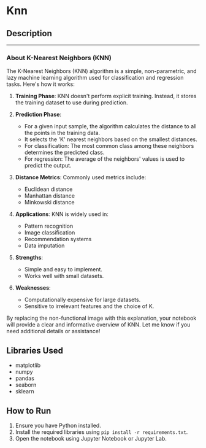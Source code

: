 # Knn

## Description
---

### About K-Nearest Neighbors (KNN)

The K-Nearest Neighbors (KNN) algorithm is a simple, non-parametric, and lazy machine learning algorithm used for classification and regression tasks. Here's how it works:

1. **Training Phase**: KNN doesn't perform explicit training. Instead, it stores the training dataset to use during prediction.

2. **Prediction Phase**: 
   - For a given input sample, the algorithm calculates the distance to all the points in the training data.
   - It selects the 'K' nearest neighbors based on the smallest distances.
   - For classification: The most common class among these neighbors determines the predicted class.
   - For regression: The average of the neighbors' values is used to predict the output.

3. **Distance Metrics**: Commonly used metrics include:
   - Euclidean distance
   - Manhattan distance
   - Minkowski distance

4. **Applications**: KNN is widely used in:
   - Pattern recognition
   - Image classification
   - Recommendation systems
   - Data imputation

5. **Strengths**:
   - Simple and easy to implement.
   - Works well with small datasets.

6. **Weaknesses**:
   - Computationally expensive for large datasets.
   - Sensitive to irrelevant features and the choice of K.

By replacing the non-functional image with this explanation, your notebook will provide a clear and informative overview of KNN. Let me know if you need additional details or assistance!
## Libraries Used

- matplotlib
- numpy
- pandas
- seaborn
- sklearn

## How to Run

1. Ensure you have Python installed.
2. Install the required libraries using `pip install -r requirements.txt`.
3. Open the notebook using Jupyter Notebook or Jupyter Lab.
